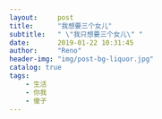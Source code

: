 ```yaml
---
layout:     post
title:      "我想要三个女儿"
subtitle:   " \"我只想要三个女儿\" "
date:       2019-01-22 10:31:45
author:     "Reno"
header-img: "img/post-bg-liquor.jpg"
catalog: true
tags:
    - 生活
    - 你我
    - 傻子
---
```


